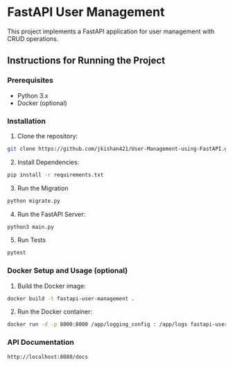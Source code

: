# FastAPI User Management

This project implements a FastAPI application for user management with CRUD operations.

## Instructions for Running the Project

### Prerequisites
- Python 3.x
- Docker (optional)

### Installation

1. Clone the repository:

```bash
git clone https://github.com/jkishan421/User-Management-using-FastAPI.git
```
2. Install Dependencies:
```bash
pip install -r requirements.txt
```
3. Run the Migration
```bash
python migrate.py
```
4. Run the FastAPI Server:
```bash
python3 main.py
```
5. Run Tests
```bash
pytest
```

### Docker Setup and Usage (optional)

1. Build the Docker image:
```bash
docker build -t fastapi-user-management .
```
2. Run the Docker container:
```bash
docker run -d -p 8000:8000 /app/logging_config : /app/logs fastapi-user-management
```
### API Documentation
```bash
http://localhost:8080/docs
```
